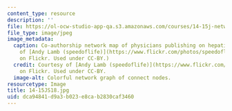 ```yaml
---
content_type: resource
description: ''
file: https://ol-ocw-studio-app-qa.s3.amazonaws.com/courses/14-15j-networks-spring-2018/dca94841d9a3b023e8cab2830caf3460_14-15JS18.jpg
file_type: image/jpeg
image_metadata:
  caption: Co-authorship network map of physicians publishing on hepatitis C. (Courtesy
    of [Andy Lamb (speedoflife)](https://www.flickr.com/photos/speedoflife/8273922515)
    on Flickr. Used under CC-BY.)
  credit: Courtesy of [Andy Lamb (speedoflife)](https://www.flickr.com/photos/speedoflife/8273922515)
    on Flickr. Used under CC-BY.
  image-alt: Colorful network graph of connect nodes.
resourcetype: Image
title: 14-15JS18.jpg
uid: dca94841-d9a3-b023-e8ca-b2830caf3460
---
```

